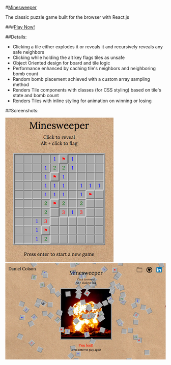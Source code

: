 #[Minesweeper][minesweeper]

The classic puzzle game built for the browser with React.js

###[Play Now!][minesweeper]

##Details:
* Clicking a tile either explodes it or reveals it and recursively reveals any safe neighbors
* Clicking while holding the alt key flags tiles as unsafe
* Object Oriented design for board and tile logic
* Performance enhanced by caching tile's neighbors and neighboring bomb count
* Random bomb placement achieved with a custom array sampling method
* Renders Tile components with classes (for CSS styling) based on tile's state and bomb count
* Renders Tiles with inline styling for animation on winning or losing

##Screenshots:

![gameplay]
![gameover]

[minesweeper]: https://composerinteralia.github.io/minesweeper/
[gameplay]: ./images/gameplay.png
[gameover]: ./images/gameover.png
